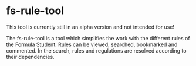 # fs-rule-tool

This tool is currently still in an alpha version and not intended for use!

The fs-rule-tool is a tool which simplifies the work with the different rules of the Formula Student.
Rules can be viewed, searched, bookmarked and commented.
In the search, rules and regulations are resolved according to their dependencies.
